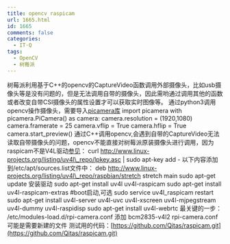```yaml
---
title: opencv raspicam
url: 1665.html
id: 1665
comments: false
categories:
  - IT·Q
tags:
  - OpenCV
  - 树莓派
---
```


树莓派利用基于C++的opencv的CaptureVideo函数调用外部摄像头，比如usb摄像头等是没有问题的，但是无法调用自带的摄像头，因此需哟通过调用其他的函数或者改变自带CSI摄像头的属性设置才可以获取实时图像等。 通过python3调用opencv操作摄像头，需要导入[picamera库](https://picamera.readthedocs.io/) import picamera with picamera.PiCamera() as camera: camera.resolution = (1920,1080) camera.framerate = 25 camera.vflip = True camera.hflip = True camera.start_preview() 通过C++调用opencv,会遇到自带的CaptureVideo无法读取自带摄像头的问题，opencv不能直接对树莓派原装摄像头进行调用，因为raspicam不是V4L驱动[参见](http://www.linux-projects.org/uv4l/installation/)： curl http://www.linux-projects.org/listing/uv4l\_repo/lpkey.asc | sudo apt-key add - 以下内容添加到/etc/apt/sources.list文件中： deb http://www.linux-projects.org/listing/uv4l\_repo/raspbian/stretch stretch main sudo apt-get update 安装驱动 sudo apt-get install uv4l uv4l-raspicam sudo apt-get install uv4l-raspicam-extras #boot启动,可选 sudo service uv4l_raspicam restart sudo apt-get install uv4l-server uv4l-uvc uv4l-xscreen uv4l-mjpegstream uv4l-dummy uv4l-raspidisp sudo apt-get install uv4l-webrtc 最关键的一步： /etc/modules-load.d/rpi-camera.conf 添加 bcm2835-v4l2 rpi-camera.conf可能是需要新建的文件 测试用的代码：[https://github.com/Qitas/raspicam.git](https://github.com/Qitas/raspicam.git)